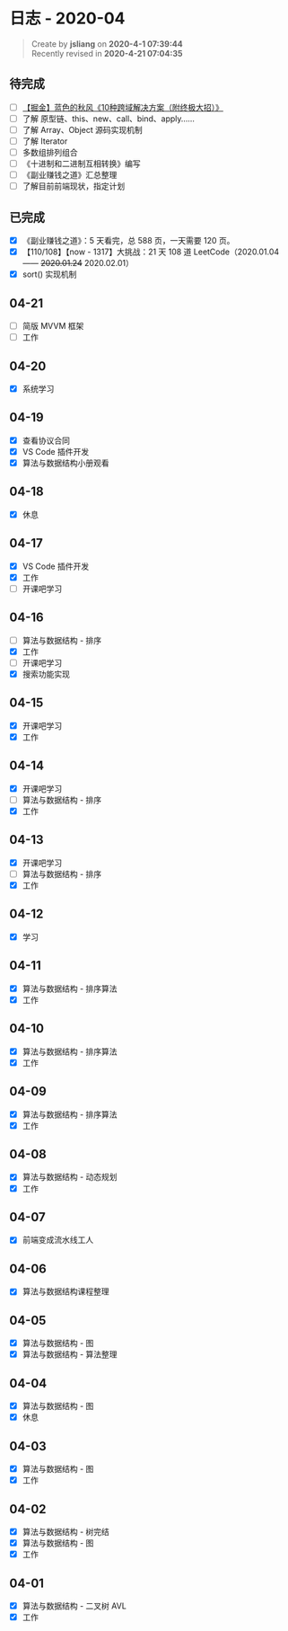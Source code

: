 日志 - 2020-04
===

> Create by **jsliang** on **2020-4-1 07:39:44**  
> Recently revised in **2020-4-21 07:04:35**

## 待完成

* [ ] [【掘金】蓝色的秋风《10种跨域解决方案（附终极大招）》](https://juejin.im/post/5e948bbbf265da47f2561705)
* [ ] 了解 原型链、this、new、call、bind、apply……
* [ ] 了解 Array、Object 源码实现机制
* [ ] 了解 Iterator
* [ ] 多数组排列组合
* [ ] 《十进制和二进制互相转换》编写
* [ ] 《副业赚钱之道》汇总整理
* [ ] 了解目前前端现状，指定计划

## 已完成

* [x] 《副业赚钱之道》：5 天看完，总 588 页，一天需要 120 页。
* [x] 【110/108】【now - 1317】大挑战：21 天 108 道 LeetCode（2020.01.04 —— ~~2020.01.24~~ 2020.02.01）
* [x] sort() 实现机制

## 04-21

* [ ] 简版 MVVM 框架
* [ ] 工作

## 04-20

* [x] 系统学习

## 04-19

* [x] 查看协议合同
* [x] VS Code 插件开发
* [x] 算法与数据结构小册观看

## 04-18

* [x] 休息

## 04-17

* [x] VS Code 插件开发
* [x] 工作
* [ ] 开课吧学习

## 04-16

* [ ] 算法与数据结构 - 排序
* [x] 工作
* [ ] 开课吧学习
* [x] 搜索功能实现

## 04-15

* [x] 开课吧学习
* [x] 工作

## 04-14

* [x] 开课吧学习
* [ ] 算法与数据结构 - 排序
* [x] 工作

## 04-13

* [x] 开课吧学习
* [ ] 算法与数据结构 - 排序
* [x] 工作

## 04-12

* [x] 学习

## 04-11

* [x] 算法与数据结构 - 排序算法
* [x] 工作

## 04-10

* [x] 算法与数据结构 - 排序算法
* [x] 工作

## 04-09

* [x] 算法与数据结构 - 排序算法
* [x] 工作

## 04-08

* [x] 算法与数据结构 - 动态规划
* [x] 工作

## 04-07

* [x] 前端变成流水线工人

## 04-06

* [x] 算法与数据结构课程整理

## 04-05

* [x] 算法与数据结构 - 图
* [x] 算法与数据结构 - 算法整理

## 04-04

* [x] 算法与数据结构 - 图
* [x] 休息

## 04-03

* [x] 算法与数据结构 - 图
* [x] 工作

## 04-02

* [x] 算法与数据结构 - 树完结
* [x] 算法与数据结构 - 图
* [x] 工作

## 04-01

* [x] 算法与数据结构 - 二叉树 AVL
* [x] 工作
